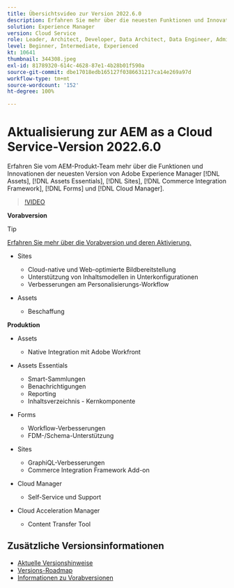 ```yaml
---
title: Übersichtsvideo zur Version 2022.6.0
description: Erfahren Sie mehr über die neuesten Funktionen und Innovationen in der Version 2022.6.0 von Adobe Experience Manager  [!DNL Assets Essentials], [!DNL Sites], [!DNL Screens], [!DNL Forms]  und  [!DNL Cloud Foundation].
solution: Experience Manager
version: Cloud Service
role: Leader, Architect, Developer, Data Architect, Data Engineer, Admin, User
level: Beginner, Intermediate, Experienced
kt: 10641
thumbnail: 344308.jpeg
exl-id: 81789320-614c-4628-87e1-4b28b01f590a
source-git-commit: dbe17018edb165127f0386631217ca14e269a97d
workflow-type: tm+mt
source-wordcount: '152'
ht-degree: 100%

---
```


# Aktualisierung zur AEM as a Cloud Service-Version 2022.6.0

Erfahren Sie vom AEM-Produkt-Team mehr über die Funktionen und Innovationen der neuesten Version von Adobe Experience Manager [!DNL Assets], [!DNL Assets Essentials], [!DNL Sites], [!DNL Commerce Integration Framework], [!DNL Forms] und [!DNL Cloud Manager].

>[!VIDEO](https://video.tv.adobe.com/v/344308/?quality=12&learn=on)

**Vorabversion**

>[!TIP]
>
>[Erfahren Sie mehr über die Vorabversion und deren Aktivierung.](https://experienceleague.adobe.com/docs/experience-manager-cloud-service/content/release-notes/prerelease.html?lang=de)

* Sites
   * Cloud-native und Web-optimierte Bildbereitstellung
   * Unterstützung von Inhaltsmodellen in Unterkonfigurationen
   * Verbesserungen am Personalisierungs-Workflow

* Assets
   * Beschaffung

**Produktion**

* Assets
   * Native Integration mit Adobe Workfront

* Assets Essentials
   * Smart-Sammlungen
   * Benachrichtigungen
   * Reporting
   * Inhaltsverzeichnis - Kernkomponente

* Forms
   * Workflow-Verbesserungen
   * FDM-/Schema-Unterstützung

* Sites
   * GraphiQL-Verbesserungen
   * Commerce Integration Framework Add-on

* Cloud Manager
   * Self-Service und Support

* Cloud Acceleration Manager
   * Content Transfer Tool

<!--- Have questions about the release?  Discuss the release in [Experience League Communities](https://adobe.ly/3NDPR8Y). --->

## Zusätzliche Versionsinformationen

* [Aktuelle Versionshinweise](https://experienceleague.adobe.com/docs/experience-manager-cloud-service/content/release-notes/home.html?lang=de)
* [Versions-Roadmap](https://experienceleague.adobe.com/docs/experience-manager-release-information/aem-release-updates/update-releases-roadmap.html?lang=de)
* [Informationen zu Vorabversionen](https://experienceleague.adobe.com/docs/experience-manager-cloud-service/content/release-notes/prerelease.html)

